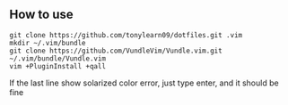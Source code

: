 ## How to use
```
git clone https://github.com/tonylearn09/dotfiles.git .vim
mkdir ~/.vim/bundle
git clone https://github.com/VundleVim/Vundle.vim.git ~/.vim/bundle/Vundle.vim
vim +PluginInstall +qall
```
If the last line show solarized color error, just type enter, and it should be fine
